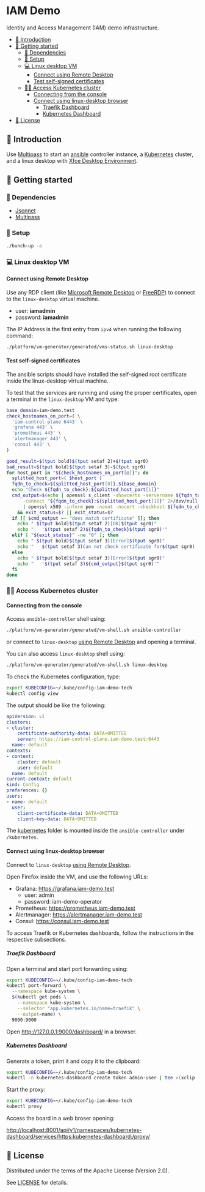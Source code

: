 # IAM Demo

Identity and Access Management (IAM) demo infrastructure.

- [📜 Introduction](#-introduction)
- [🐣 Getting started](#-getting-started)
  - [🔩 Dependencies](#-dependencies)
  - [🔧 Setup](#-setup)
  - [💻 Linux desktop VM](#-linux-desktop-vm)
    - [Connect using Remote Desktop](#connect-using-remote-desktop)
    - [Test self-signed certificates](#test-self-signed-certificates)
  - [🧑‍💻 Access Kubernetes cluster](#-access-kubernetes-cluster)
    - [Connecting from the console](#connecting-from-the-console)
    - [Connect using linux-desktop browser](#connect-using-linux-desktop-browser)
      - [Traefik Dashboard](#traefik-dashboard)
      - [Kubernetes Dashboard](#kubernetes-dashboard)
- [📄 License](#-license)

## 📜 Introduction

Use [Multipass][multipass] to start an [ansible][ansible] controller
instance, a [Kubernetes][kubernetes] cluster, and a linux desktop with
[Xfce Desktop Environment][xfce].

## 🐣 Getting started

### 🔩 Dependencies

- [Jsonnet][jsonnet]
- [Multipass][multipass]

### 🔧 Setup

```sh
./bunch-up -a
```

### 💻 Linux desktop VM

#### Connect using Remote Desktop

Use any RDP client (like [Microsoft Remote Desktop][microsoft-remote-desktop]
or [FreeRDP][freerdp]) to connect to the `linux-desktop` virtual machine.

- user: **iamadmin**
- password: **iamadmin**

The IP Address is the first entry from `ipv4` when running the following command:

```sh
./platform/vm-generator/generated/vms-status.sh linux-desktop
```

#### Test self-signed certificates

The ansible scripts should have installed the self-signed root certificate
inside the linux-desktop virtual machine.

To test that the services are running and using the proper certificates,
open a terminal in the `linux-desktop` VM and type:

```sh
base_domain=iam-demo.test
check_hostnames_on_port=( \
  'iam-control-plane 6443' \
  'grafana 443' \
  'prometheus 443' \
  'alertmanager 443' \
  'consul 443' \
)

good_result=$(tput bold)$(tput setaf 2)+$(tput sgr0)
bad_result=$(tput bold)$(tput setaf 3)-$(tput sgr0)
for host_port in "${check_hostnames_on_port[@]}"; do
  splitted_host_port=( $host_port )
  fqdn_to_check=${splitted_host_port[0]}.${base_domain}
  echo "Check ${fqdn_to_check}:${splitted_host_port[1]}"
  cmd_output=$(echo | openssl s_client -showcerts -servername ${fqdn_to_check} \
      -connect "${fqdn_to_check}:${splitted_host_port[1]}" 2>/dev/null \
      | openssl x509 -inform pem -noout -nocert -checkhost ${fqdn_to_check} 2>/dev/null) \
    && exit_status=$? || exit_status=$?
  if [[ $cmd_output =~ "does match certificate" ]]; then
    echo " $(tput bold)$(tput setaf 2)[OK]$(tput sgr0)"
    echo "   '$(tput setaf 2)${fqdn_to_check}$(tput sgr0)'"
  elif [ "${exit_status}" -ne "0" ]; then
    echo " $(tput bold)$(tput setaf 3)[Error]$(tput sgr0)"
    echo "   $(tput setaf 3)Can not check certificate for$(tput sgr0) '$(tput bold)${fqdn_to_check}$(tput sgr0)'"
  else
    echo " $(tput bold)$(tput setaf 3)[Error]$(tput sgr0)"
    echo "   '$(tput setaf 3)${cmd_output}$(tput sgr0)'"
  fi
done
```

### 🧑‍💻 Access Kubernetes cluster

#### Connecting from the console

Access `ansible-controller` shell using:

```sh
./platform/vm-generator/generated/vm-shell.sh ansible-controller
```

or connect to `linux-desktop` [using Remote Desktop](#connect-using-remote-desktop)
and opening a terminal.

You can also access `linux-desktop` shell using:

```sh
./platform/vm-generator/generated/vm-shell.sh linux-desktop
```

To check the Kubernetes configuration, type:

```sh
export KUBECONFIG=~/.kube/config-iam-demo-tech
kubectl config view
```

The output should be like the following:

```yaml
apiVersion: v1
clusters:
- cluster:
    certificate-authority-data: DATA+OMITTED
    server: https://iam-control-plane.iam-demo.test:6443
  name: default
contexts:
- context:
    cluster: default
    user: default
  name: default
current-context: default
kind: Config
preferences: {}
users:
- name: default
  user:
    client-certificate-data: DATA+OMITTED
    client-key-data: DATA+OMITTED
```

The [kubernetes](kubernetes/) folder is mounted inside the `ansible-controller` under `/kubernetes`.

#### Connect using linux-desktop browser

Connect to `linux-desktop` [using Remote Desktop](#connect-using-remote-desktop).

Open Firefox inside the VM, and use the following URLs:

- Grafana: <https://grafana.iam-demo.test>
  - user: admin
  - password: iam-demo-operator
- Prometheus: <https://prometheus.iam-demo.test>
- Alertmanager: <https://alertmanager.iam-demo.test>
- Consul: <https://consul.iam-demo.test>

To access Traefik or Kubernetes dashboards, follow the instructions in the respective subsections.

##### Traefik Dashboard

Open a terminal and start port forwarding using:

```sh
export KUBECONFIG=~/.kube/config-iam-demo-tech
kubectl port-forward \
  --namespace kube-system \
  $(kubectl get pods \
    --namespace kube-system \
    --selector "app.kubernetes.io/name=traefik" \
    --output=name) \
  9000:9000
```

Open <http://127.0.0.1:9000/dashboard/> in a browser.

##### Kubernetes Dashboard

Generate a token, print it and copy it to the clipboard:

```sh
export KUBECONFIG=~/.kube/config-iam-demo-tech
kubectl -n kubernetes-dashboard create token admin-user | tee >(xclip -selection clipboard); echo ''
```

Start the proxy:

```sh
export KUBECONFIG=~/.kube/config-iam-demo-tech
kubectl proxy
```

Access the board in a web broser opening:

<http://localhost:8001/api/v1/namespaces/kubernetes-dashboard/services/https:kubernetes-dashboard:/proxy/>

## 📄 License

Distributed under the terms of the Apache License (Version 2.0).

See [LICENSE](LICENSE) for details.

[ansible]: <https://ansible-lint.readthedocs.io/installing/> "Ansible"
[freerdp]: <https://www.freerdp.com/> "FreeRDP: A Remote Desktop Protocol Implementation"
[jsonnet]: <https://jsonnet.org> "Jsonnet"
[kubernetes]: <https://kubernetes.io> "Kubernetes CLI"
[microsoft-remote-desktop]: <https://learn.microsoft.com/en-us/windows-server/remote/remote-desktop-services/clients/remote-desktop-clients> "Microsoft Remote Desktop"
[multipass]: <https://multipass.run/> "Canonical Multipass"
[xfce]: <https://www.xfce.org/> "Xfce Desktop Environment"
